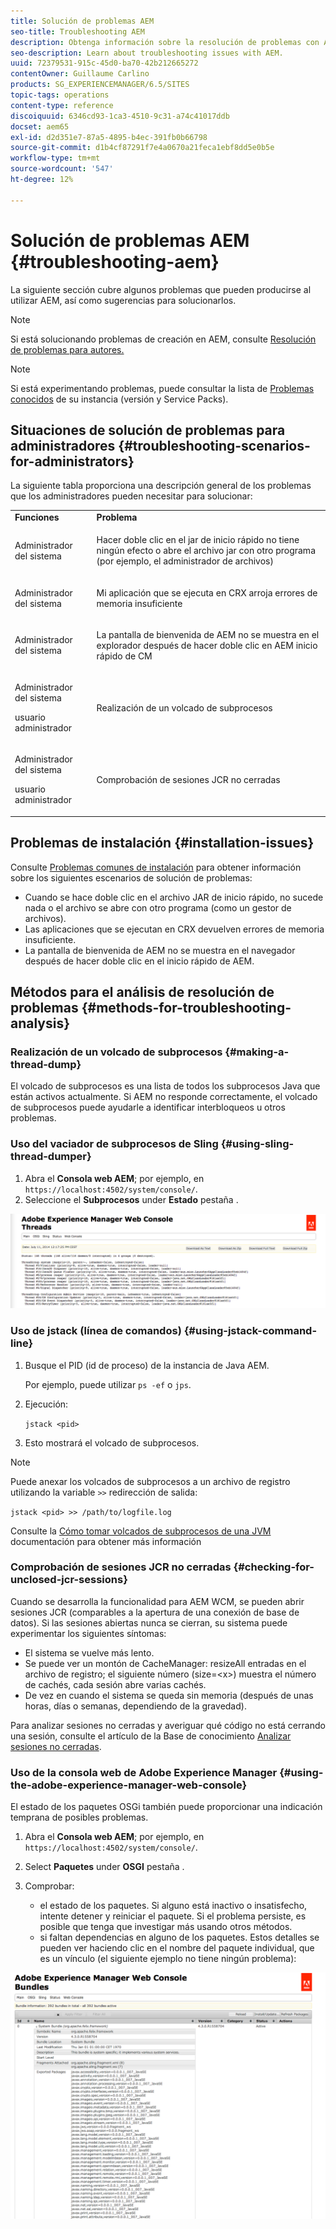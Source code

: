 ```yaml
---
title: Solución de problemas AEM
seo-title: Troubleshooting AEM
description: Obtenga información sobre la resolución de problemas con AEM.
seo-description: Learn about troubleshooting issues with AEM.
uuid: 72379531-915c-45d0-ba70-42b212665272
contentOwner: Guillaume Carlino
products: SG_EXPERIENCEMANAGER/6.5/SITES
topic-tags: operations
content-type: reference
discoiquuid: 6346cd93-1ca3-4510-9c31-a74c41017ddb
docset: aem65
exl-id: d2d351e7-87a5-4895-b4ec-391fb0b66798
source-git-commit: d1b4cf87291f7e4a0670a21feca1ebf8dd5e0b5e
workflow-type: tm+mt
source-wordcount: '547'
ht-degree: 12%

---
```


# Solución de problemas AEM {#troubleshooting-aem}

La siguiente sección cubre algunos problemas que pueden producirse al utilizar AEM, así como sugerencias para solucionarlos.

>[!NOTE]
>
>Si está solucionando problemas de creación en AEM, consulte [Resolución de problemas para autores.](/help/sites-authoring/troubleshooting.md)

>[!NOTE]
>
>Si está experimentando problemas, puede consultar la lista de [Problemas conocidos](/help/release-notes/release-notes.md) de su instancia (versión y Service Packs).

## Situaciones de solución de problemas para administradores {#troubleshooting-scenarios-for-administrators}

La siguiente tabla proporciona una descripción general de los problemas que los administradores pueden necesitar para solucionar:

<table>
 <tbody>
  <tr>
   <td><strong>Funciones</strong></td>
   <td><strong>Problema </strong></td>
  </tr>
  <tr>
   <td>Administrador del sistema</td>
   <td><p>Hacer doble clic en el jar de inicio rápido no tiene ningún efecto o abre el archivo jar con otro programa (por ejemplo, el administrador de archivos)</p> </td>
  </tr>
  <tr>
   <td><p>Administrador del sistema</p> </td>
   <td><p>Mi aplicación que se ejecuta en CRX arroja errores de memoria insuficiente</p> </td>
  </tr>
  <tr>
   <td><p>Administrador del sistema</p> </td>
   <td><p>La pantalla de bienvenida de AEM no se muestra en el explorador después de hacer doble clic en AEM inicio rápido de CM</p> </td>
  </tr>
  <tr>
   <td><p>Administrador del sistema</p> <p>usuario administrador</p> </td>
   <td><p>Realización de un volcado de subprocesos</p> </td>
  </tr>
  <tr>
   <td><p>Administrador del sistema</p> <p>usuario administrador</p> </td>
   <td><p>Comprobación de sesiones JCR no cerradas</p> </td>
  </tr>
 </tbody>
</table>

## Problemas de instalación {#installation-issues}

Consulte [Problemas comunes de instalación](/help/sites-deploying/troubleshooting.md#common-installation-issues) para obtener información sobre los siguientes escenarios de solución de problemas:

* Cuando se hace doble clic en el archivo JAR de inicio rápido, no sucede nada o el archivo se abre con otro programa (como un gestor de archivos).
* Las aplicaciones que se ejecutan en CRX devuelven errores de memoria insuficiente.
* La pantalla de bienvenida de AEM no se muestra en el navegador después de hacer doble clic en el inicio rápido de AEM.

## Métodos para el análisis de resolución de problemas {#methods-for-troubleshooting-analysis}

### Realización de un volcado de subprocesos {#making-a-thread-dump}

El volcado de subprocesos es una lista de todos los subprocesos Java que están activos actualmente. Si AEM no responde correctamente, el volcado de subprocesos puede ayudarle a identificar interbloqueos u otros problemas.

### Uso del vaciador de subprocesos de Sling {#using-sling-thread-dumper}

1. Abra el **Consola web AEM**; por ejemplo, en `https://localhost:4502/system/console/`.
1. Seleccione el **Subprocesos** under **Estado** pestaña .

![screen_shot_2012-02-13at43925pm](assets/screen_shot_2012-02-13at43925pm.png)

### Uso de jstack (línea de comandos) {#using-jstack-command-line}

1. Busque el PID (id de proceso) de la instancia de Java AEM.

   Por ejemplo, puede utilizar `ps -ef` o `jps`.

1. Ejecución:

   `jstack <pid>`

1. Esto mostrará el volcado de subprocesos.

>[!NOTE]
>
>Puede anexar los volcados de subprocesos a un archivo de registro utilizando la variable `>>` redirección de salida:
>
>`jstack <pid> >> /path/to/logfile.log`

Consulte la [Cómo tomar volcados de subprocesos de una JVM](https://helpx.adobe.com/cq/kb/TakeThreadDump.html) documentación para obtener más información

### Comprobación de sesiones JCR no cerradas {#checking-for-unclosed-jcr-sessions}

Cuando se desarrolla la funcionalidad para AEM WCM, se pueden abrir sesiones JCR (comparables a la apertura de una conexión de base de datos). Si las sesiones abiertas nunca se cierran, su sistema puede experimentar los siguientes síntomas:

* El sistema se vuelve más lento.
* Se puede ver un montón de CacheManager: resizeAll entradas en el archivo de registro; el siguiente número (size=&lt;x>) muestra el número de cachés, cada sesión abre varias cachés.
* De vez en cuando el sistema se queda sin memoria (después de unas horas, días o semanas, dependiendo de la gravedad).

Para analizar sesiones no cerradas y averiguar qué código no está cerrando una sesión, consulte el artículo de la Base de conocimiento [Analizar sesiones no cerradas](https://helpx.adobe.com/crx/kb/AnalyzeUnclosedSessions.html).

### Uso de la consola web de Adobe Experience Manager {#using-the-adobe-experience-manager-web-console}

El estado de los paquetes OSGi también puede proporcionar una indicación temprana de posibles problemas.

1. Abra el **Consola web AEM**; por ejemplo, en `https://localhost:4502/system/console/`.
1. Select **Paquetes** under **OSGI** pestaña .
1. Comprobar:

   * el estado de los paquetes. Si alguno está inactivo o insatisfecho, intente detener y reiniciar el paquete. Si el problema persiste, es posible que tenga que investigar más usando otros métodos.
   * si faltan dependencias en alguno de los paquetes. Estos detalles se pueden ver haciendo clic en el nombre del paquete individual, que es un vínculo (el siguiente ejemplo no tiene ningún problema):

![screen_shot_2012-02-13at44706pm](assets/screen_shot_2012-02-13at44706pm.png)

